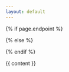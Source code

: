 ```yaml
---
layout: default
---
```


{% if page.endpoint %}
    <div class="container story" data-endpoint="{{ page.endpoint }}" data-output="{{ page.output }}">
{% else %}
  <!-- Fallback to default labs endpoint -->
  <div class="container story" data-endpoint="https://data.labs.pdok.nl/sparql/" data-output="{{ page.output }}">
{% endif %}

{{ content }}

</div>

<style>
.google-visualization-table .gradient {
  color: black;
  font-family: inherit;
}


/*Changes made to the colours of the headers from sparql. Could only be forced with important at the moment.*/

th {
	color: black;
  background: white;
}

.yasgui .yasqe .CodeMirror-fullscreen {
	top: 100px !important;
}

header {
  display: none;
}

.wrapper {
    width: 95%;
}

section {
  margin-left: 50px;
  // margin-right: 50px;
}
</style>
